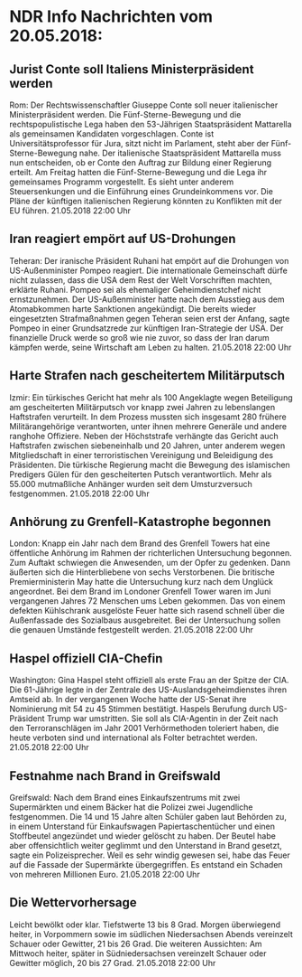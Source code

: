 # NDR Info Nachrichten vom 20.05.2018:


## Jurist Conte soll Italiens Ministerpräsident werden
Rom: Der Rechtswissenschaftler Giuseppe Conte soll neuer italienischer Ministerpräsident werden. Die Fünf-Sterne-Bewegung und die rechtspopulistische Lega haben den 53-Jährigen Staatspräsident Mattarella als gemeinsamen Kandidaten vorgeschlagen. Conte ist Universitätsprofessor für Jura, sitzt nicht im Parlament, steht aber der Fünf-Sterne-Bewegung nahe. Der italienische Staatspräsident Mattarella muss nun entscheiden, ob er Conte den Auftrag zur Bildung einer Regierung erteilt. Am Freitag hatten die Fünf-Sterne-Bewegung und die Lega ihr gemeinsames Programm vorgestellt. Es sieht unter anderem Steuersenkungen und die Einführung eines Grundeinkommens vor. Die Pläne der künftigen italienischen Regierung könnten zu Konflikten mit der EU führen. 21.05.2018 22:00 Uhr 

## Iran reagiert empört auf US-Drohungen
Teheran: Der iranische Präsident Ruhani hat empört auf die Drohungen von US-Außenminister Pompeo reagiert. Die internationale Gemeinschaft dürfe nicht zulassen, dass die USA dem Rest der Welt Vorschriften machten, erklärte Ruhani. Pompeo sei als ehemaliger Geheimdienstchef nicht ernstzunehmen. Der US-Außenminister hatte nach dem Ausstieg aus dem Atomabkommen harte Sanktionen angekündigt. Die bereits wieder eingesetzten Strafmaßnahmen gegen Teheran seien erst der Anfang, sagte Pompeo in einer Grundsatzrede zur künftigen Iran-Strategie der USA. Der finanzielle Druck werde so groß wie nie zuvor, so dass der Iran darum kämpfen werde, seine Wirtschaft am Leben zu halten. 21.05.2018 22:00 Uhr 

## Harte Strafen nach gescheitertem Militärputsch
Izmir: Ein türkisches Gericht hat mehr als 100 Angeklagte wegen Beteiligung am gescheiterten Militärputsch vor knapp zwei Jahren zu lebenslangen Haftstrafen verurteilt. In dem Prozess mussten sich insgesamt 280 frühere Militärangehörige verantworten, unter ihnen mehrere Generäle und andere ranghohe Offiziere. Neben der Höchststrafe verhängte das Gericht auch Haftstrafen zwischen siebeneinhalb und 20 Jahren, unter anderem wegen Mitgliedschaft in einer terroristischen Vereinigung und Beleidigung des Präsidenten. Die türkische Regierung macht die Bewegung des islamischen Predigers Gülen für den gescheiterten Putsch verantwortlich. Mehr als 55.000 mutmaßliche Anhänger wurden seit dem Umsturzversuch festgenommen. 21.05.2018 22:00 Uhr 

## Anhörung zu Grenfell-Katastrophe begonnen
London: Knapp ein Jahr nach dem Brand des Grenfell Towers hat eine öffentliche Anhörung im Rahmen der richterlichen Untersuchung begonnen. Zum Auftakt schwiegen die Anwesenden, um der Opfer zu gedenken. Dann äußerten sich die Hinterbliebene von sechs Verstorbenen. Die britische Premierministerin May hatte die Untersuchung kurz nach dem Unglück angeordnet. Bei dem Brand im Londoner Grenfell Tower waren im Juni vergangenen Jahres 72 Menschen ums Leben gekommen. Das von einem defekten Kühlschrank ausgelöste Feuer hatte sich rasend schnell über die Außenfassade des Sozialbaus ausgebreitet. Bei der Untersuchung sollen die genauen Umstände festgestellt werden. 21.05.2018 22:00 Uhr 

## Haspel offiziell CIA-Chefin
Washington: Gina Haspel steht offiziell als erste Frau an der Spitze der CIA. Die 61-Jährige legte in der Zentrale des US-Auslandsgeheimdienstes ihren Amtseid ab. In der vergangenen Woche hatte der US-Senat ihre Nominierung mit 54 zu 45 Stimmen bestätigt. Haspels Berufung durch US-Präsident Trump war umstritten. Sie soll als CIA-Agentin in der Zeit nach den Terroranschlägen im Jahr 2001 Verhörmethoden toleriert haben, die heute verboten sind und international als Folter betrachtet werden. 21.05.2018 22:00 Uhr 

## Festnahme nach Brand in Greifswald
Greifswald: Nach dem Brand eines Einkaufszentrums mit zwei Supermärkten und einem Bäcker hat die Polizei zwei Jugendliche festgenommen. Die 14 und 15 Jahre alten Schüler gaben laut Behörden zu, in einem Unterstand für Einkaufswagen Papiertaschentücher und einen Stoffbeutel angezündet und wieder gelöscht zu haben. Der Beutel habe aber offensichtlich weiter geglimmt und den Unterstand in Brand gesetzt, sagte ein Polizeisprecher. Weil es sehr windig gewesen sei, habe das Feuer auf die Fassade der Supermärkte übergegriffen. Es entstand ein Schaden von mehreren Millionen Euro. 21.05.2018 22:00 Uhr 

## Die Wettervorhersage
Leicht bewölkt oder klar. Tiefstwerte 13 bis 8 Grad. Morgen überwiegend heiter, in Vorpommern sowie im südlichen Niedersachsen Abends vereinzelt Schauer oder Gewitter, 21 bis 26 Grad. Die weiteren Aussichten: Am Mittwoch heiter, später in Südniedersachsen vereinzelt Schauer oder Gewitter möglich, 20 bis 27 Grad. 21.05.2018 22:00 Uhr 
